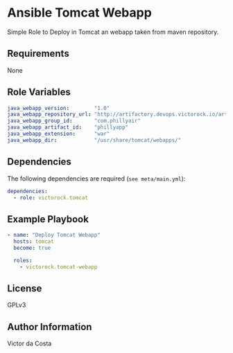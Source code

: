 Ansible Tomcat Webapp
=========

Simple Role to Deploy in Tomcat an webapp taken from maven repository.

Requirements
------------

None

Role Variables
--------------

```YAML
java_webapp_version:        "1.0"
java_webapp_repository_url: "http://artifactory.devops.victorock.io/artifactory/libs-release-local"
java_webapp_group_id:       "com.phillyair"
java_webapp_artifact_id:    "phillyapp"
java_webapp_extension:      "war"
java_webapp_dir:            "/usr/share/tomcat/webapps/"
```

Dependencies
------------

The following dependencies are required (`see meta/main.yml`):

```YAML
dependencies:
  - role: victorock.tomcat
```

Example Playbook
----------------

```YAML
- name: "Deploy Tomcat Webapp"
  hosts: tomcat
  become: true

  roles:
    - victorock.tomcat-webapp
```

License
-------

GPLv3

Author Information
------------------

Victor da Costa
